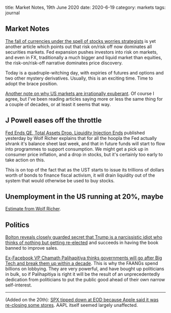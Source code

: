 title: Market Notes, 19th June 2020
date: 2020-6-19
category: markets
tags: journal

## Market Notes

[The fall of currencies under the spell of stocks worries strategists](https://www.ft.com/content/9cdee0fa-a4a1-44d4-a091-21ceeb6fcea1) is yet
another article which points out that risk on/risk off now dominates all
securities markets. 
Fed expansion pushes investors into risk on markets, and even in FX,
traditionally a much bigger and liquid market than equities,
the risk-on/risk-off narrative dominates price discovery.

Today is a quadruple-witching day, with expiries of futures and options and two
other mystery derivatives. Usually, this is an exciting time. Time to adopt the brace position.

[Another note on why US markets are irrationally exuberant](https://thefelderreport.com/2020/06/17/a-dangerous-gap-has-opened-up-for-u-s-equities/?mc_cid=dbda4a3d4c&mc_eid=8d66df2c11). Of course I agree, but I've been reading articles saying more or less the same thing for a couple of decades, or at least it seems that way. 

## J Powell eases off the throttle

[Fed Ends QE, Total Assets Drop. Liquidity Injection Ends](https://wolfstreet.com/2020/06/18/fed-ends-qe-total-assets-drop-liquidity-injection-ends/) published yesterday by Wolf Richer explains that for all the hoopla the Fed actually shrank it's balance sheet last week,
and that in future funds will start to flow into programmes to support consumption.
We might get a pick up in consumer price inflation, and a drop in stocks,
but it's certainly too early to take action on this.

This is on top of the fact that as the UST starts to issue its trillions of dollars worth of bonds to finance fiscal activism, it will drain liquidity out of the system that would otherwise be used to buy stocks. 

## Unemployment in the US running at 20%, maybe

[Estimate from Wolf Richer](https://wolfstreet.com/2020/06/18/my-reasonable-approximation-for-the-unemployment-rate-week-13-of-the-u-s-labor-market-collapse/).

## Politics

[Bolton reveals closely guarded secret that Trump is a narcissistic idiot who thinks of nothing but getting re-elected](https://www.ft.com/content/2226adc7-f897-4fa3-abdc-ba2ca2183cfc?segmentId=114a04fe-353d-37db-f705-204c9a0a157b) and succeeds in  having the book banned to improve sales.  

[Ex-Facebook VP Chamath Palihapitiya thinks governments will go after Big Tech and break them up within a decade](https://www.cnbc.com/2020/06/18/ex-facebook-vp-regulators-big-tech.html).
This is why the FAANGs spend billions on lobbying. 
They are very powerful, and have bought up politicians in bulk, so if Palihapitiya is right it will be the result of an unprecedentedly dedication from politicians to put the public good ahead of their own narrow self-interest.

---

(Added on the 20th): [SPX tipped down at EOD because Apple said it was re-closing some stores](https://www.reuters.com/article/us-global-markets/stocks-stutter-as-second-wave-virus-fears-test-recovery-hopes-idUSKBN23Q00K). 
AAPL itself seemed largely unaffected. 




